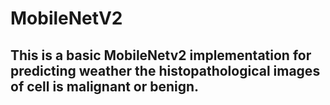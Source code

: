 # MobileNetV2
## This is a basic MobileNetv2 implementation for predicting weather the histopathological images of cell is malignant or benign.


